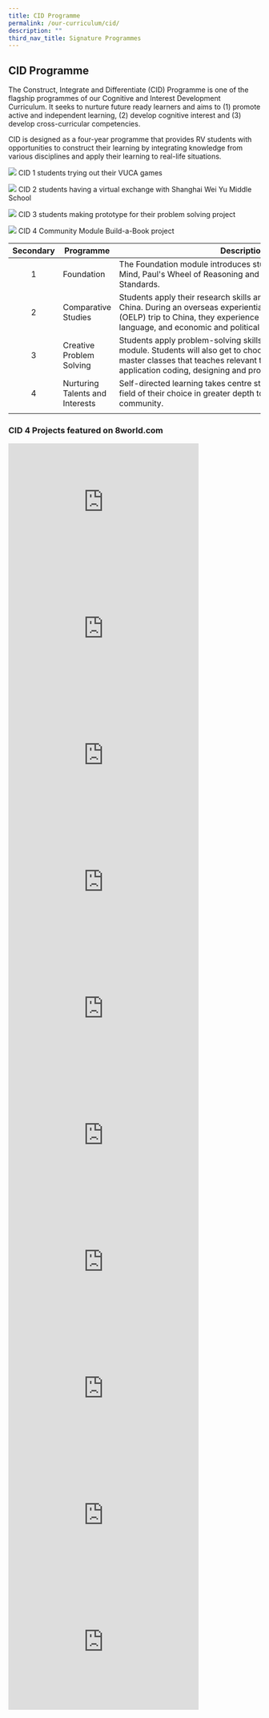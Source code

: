```yaml
---
title: CID Programme
permalink: /our-curriculum/cid/
description: ""
third_nav_title: Signature Programmes
---
```

## CID Programme

The Construct, Integrate and Differentiate (CID) Programme is one of the flagship programmes of our Cognitive and Interest Development Curriculum. It seeks to nurture future ready learners and aims to (1) promote active and independent learning, (2) develop cognitive interest and (3) develop cross-curricular competencies.

CID is designed as a four-year programme that provides RV students with opportunities to construct their learning by integrating knowledge from various disciplines and apply their learning to real-life situations.

![](/images/cid%201%20students%20trying%20out%20their%20vuca%20games.jpg) CID 1 students trying out their VUCA games

![](/images/cid%202%20students%20having%20a%20virtual%20exchange%20with%20shanghai%20wei%20yu%20middle%20school.jpg) CID 2 students having a virtual exchange with Shanghai Wei Yu Middle School

![](/images/cid%203%20students%20making%20prototype%20for%20their%20problem%20solving%20project.jpg) CID 3 students making prototype for their problem solving project

![](/images/cid%204%20community%20module%20build-a-book%20project.JPG) CID 4 Community Module Build-a-Book project

| Secondary | Programme | Description |
|:---:|---|---|
| 1 | Foundation | The&nbsp;Foundation&nbsp;module&nbsp;introduces&nbsp;students&nbsp;to the Habits of Mind, Paul's Wheel of Reasoning and the Universal Intellectual Standards. |
| 2 | Comparative Studies | Students&nbsp;apply&nbsp;their&nbsp;research&nbsp;skills&nbsp;and&nbsp;explore&nbsp;different&nbsp;facets&nbsp;of China. During an overseas experiential learning programme (OELP) trip to&nbsp;China,&nbsp;they&nbsp;experience&nbsp;first-hand China’s culture, language,&nbsp;and&nbsp;economic and&nbsp;political developments. |
| 3 | Creative Problem Solving | Students&nbsp;apply problem-solving&nbsp;skills&nbsp;to&nbsp;a&nbsp;real life problem in this module. Students will also get to choose to attend one of five master classes that teaches relevant technical skills such as application coding, designing and prototyping. |
| 4 | Nurturing Talents and Interests | Self-directed learning takes centre stage as students explore a field of their choice in greater depth to create value for the community. |
|  |  |  |


### CID 4 Projects featured on 8world.com

<iframe allowfullscreen="" allow="accelerometer; autoplay; clipboard-write; encrypted-media; gyroscope; picture-in-picture; web-share" frameborder="0" title="英式海南餐馆" src="https://www.youtube.com/embed/eU9fDBaYbyY" height="253" width="380"></iframe>

<iframe allowfullscreen="" allow="accelerometer; autoplay; clipboard-write; encrypted-media; gyroscope; picture-in-picture; web-share" frameborder="0" title="糕点人生" src="https://www.youtube.com/embed/z2zUJfppwNc" height="253" width="380"></iframe>

<iframe allowfullscreen="" allow="accelerometer; autoplay; clipboard-write; encrypted-media; gyroscope; picture-in-picture; web-share" frameborder="0" title="Satay Bee Hoon" src="https://www.youtube.com/embed/bZiSXUywXRU" height="253" width="380"></iframe>

<iframe allowfullscreen="" allow="accelerometer; autoplay; clipboard-write; encrypted-media; gyroscope; picture-in-picture; web-share" frameborder="0" title="街头壁画" src="https://www.youtube.com/embed/hjOOv2FwzPQ" height="253" width="380"></iframe>

<iframe allowfullscreen="" allow="accelerometer; autoplay; clipboard-write; encrypted-media; gyroscope; picture-in-picture; web-share" frameborder="0" title="CID4+ 格物致知：传统匠人 谢翘蔚 章楚颖" src="https://www.youtube.com/embed/HgbJAeIOO4g" height="253" width="380"></iframe>

<iframe allowfullscreen="" allow="accelerometer; autoplay; clipboard-write; encrypted-media; gyroscope; picture-in-picture; web-share" frameborder="0" title="CID4 插颜观色（28 02）" src="https://www.youtube.com/embed/pygnrgbfUSM" height="253" width="380"></iframe>

<iframe allowfullscreen="" allow="accelerometer; autoplay; clipboard-write; encrypted-media; gyroscope; picture-in-picture; web-share" frameborder="0" title="新加坡华文电影 CID4 2022" src="https://www.youtube.com/embed/Rss7_gxvYfQ" height="253" width="380"></iframe>

<iframe allowfullscreen="" allow="accelerometer; autoplay; clipboard-write; encrypted-media; gyroscope; picture-in-picture; web-share" frameborder="0" title="CID 4 + 小贩文化 八视界）" src="https://www.youtube.com/embed/L96vyefGCUk" height="253" width="380"></iframe>

<iframe allowfullscreen="" allow="accelerometer; autoplay; clipboard-write; encrypted-media; gyroscope; picture-in-picture; web-share" frameborder="0" title="组屋 归属感 CID4 2022" src="https://www.youtube.com/embed/jL949xTa5J4" height="253" width="380"></iframe>

<iframe allowfullscreen="" allow="accelerometer; autoplay; clipboard-write; encrypted-media; gyroscope; picture-in-picture; web-share" frameborder="0" title="本土文学 CID4 2022" src="https://www.youtube.com/embed/aFb2jh9k9yA" height="253" width="380"></iframe>